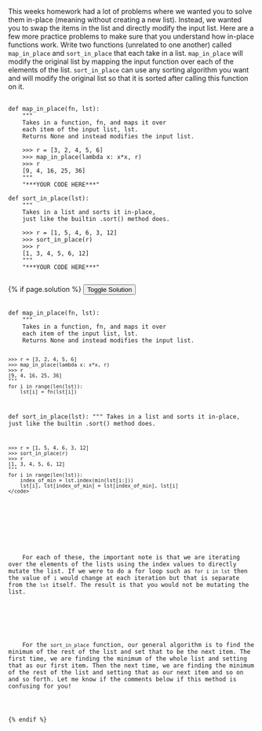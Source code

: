 <p>
  This weeks homework had a lot of problems where we wanted you to solve them in-place (meaning without creating a new list). Instead, we wanted you to swap the items in the list and directly modify the input list. Here are a few more practice problems to make sure that you understand how in-place functions work. Write two functions (unrelated to one another) called <code>map_in_place</code> and <code>sort_in_place</code> that each take in a list. <code>map_in_place</code> will modify the original list by mapping the input function over each of the elements of the list. <code>sort_in_place</code> can use any sorting algorithm you want and will modify the original list so that it is sorted after calling this function on it. 
</p>

<pre>
  <code class="prettyprint">
def map_in_place(fn, lst):
    """
    Takes in a function, fn, and maps it over
    each item of the input list, lst.
    Returns None and instead modifies the input list.

    >>> r = [3, 2, 4, 5, 6]
    >>> map_in_place(lambda x: x*x, r)
    >>> r
    [9, 4, 16, 25, 36]
    """
    "***YOUR CODE HERE***"

def sort_in_place(lst):
    """
    Takes in a list and sorts it in-place,
    just like the builtin .sort() method does.

    >>> r = [1, 5, 4, 6, 3, 12]
    >>> sort_in_place(r)
    >>> r
    [1, 3, 4, 5, 6, 12]
    """
    "***YOUR CODE HERE***"
  </code>
</pre>

{% if page.solution %}
<button onclick="toggleSolution()">Toggle Solution</button>

<div class="solution">
  <pre>
    <code class="prettyprint">
def map_in_place(fn, lst):
    """
    Takes in a function, fn, and maps it over
    each item of the input list, lst.
    Returns None and instead modifies the input list.

    >>> r = [3, 2, 4, 5, 6]
    >>> map_in_place(lambda x: x*x, r)
    >>> r
    [9, 4, 16, 25, 36]
    """
    for i in range(len(lst)):
        lst[i] = fn(lst[i])

def sort_in_place(lst):
    """
    Takes in a list and sorts it in-place,
    just like the builtin .sort() method does.

    >>> r = [1, 5, 4, 6, 3, 12]
    >>> sort_in_place(r)
    >>> r
    [1, 3, 4, 5, 6, 12]
    """
    for i in range(len(lst)):
        index_of_min = lst.index(min(lst[i:]))
        lst[i], lst[index_of_min] = lst[index_of_min], lst[i]
    </code>
  </pre>
  
  <p>
    For each of these, the important note is that we are iterating over the elements of the lists using the index values to directly mutate the list. If we were to do a for loop such as <code>for i in lst</code> then the value of <code>i</code> would change at each iteration but that is separate from the <code>lst</code> itself. The result is that you would not be mutating the list.
  </p>

  <p>
    For the <code>sort_in_place</code> function, our general algorithm is to find the minimum of the rest of the list and set that to be the next item. The first time, we are finding the minimum of the whole list and setting that as our first item. Then the next time, we are finding the minimum of the rest of the list and setting that as our next item and so on and so forth. Let me know if the comments below if this method is confusing for you!
  </p>
</div>
{% endif %}
